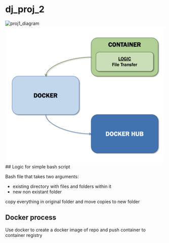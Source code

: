 # dj_proj_2

<img width="1019" alt="proj1_diagram" src="https://user-images.githubusercontent.com/112578130/190939981-39799b6c-6f89-4e2e-8677-2bd4bb3617fc.png">


<img width="1019" alt="proj1_diagram" src="https://github.com/nogibjj/dj_proj_2/blob/3055f9003dbe1369deb470a3e65a772bae6c0a53/image.png">
## Logic for simple bash script

Bash file that takes two arguments:
- existing directory with files and folders within it
- new non existant folder

copy everything in original folder and move copies to new folder

## Docker process

Use docker to create a docker image of repo and push container to container registry
